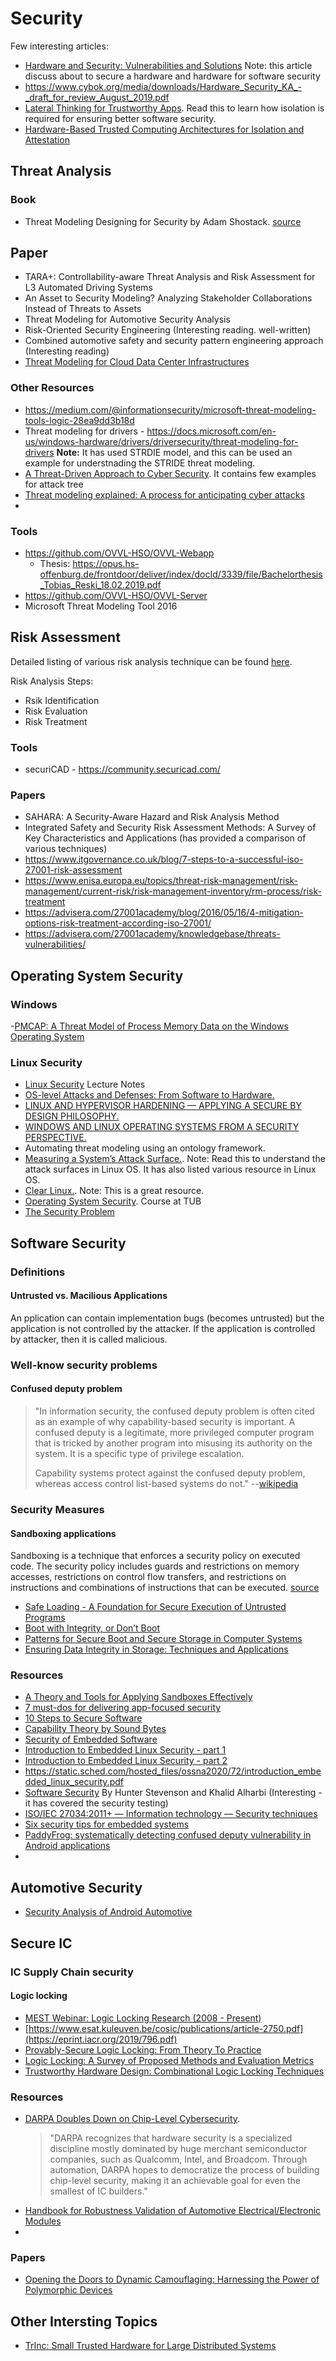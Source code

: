 # Security

Few interesting articles:
- [Hardware and Security: Vulnerabilities and Solutions](https://www2.seas.gwu.edu/~simha/research/HWSecBookChapter12.pdf)
  Note: this article discuss about to secure a hardware and hardware for software security
- https://www.cybok.org/media/downloads/Hardware_Security_KA_-_draft_for_review_August_2019.pdf
- [Lateral Thinking for Trustworthy Apps](https://os.inf.tu-dresden.de/papers_ps/icdcs2017-lateral-thinking.pdf). Read this to learn how isolation is required for ensuring better software security.
- [Hardware-Based Trusted Computing Architectures for Isolation and Attestation](https://www.esat.kuleuven.be/cosic/publications/article-2750.pdf)



## Threat Analysis

### Book
- Threat Modeling Designing for Security by Adam Shostack. [source](https://moodle.ufsc.br/pluginfile.php/2377555/mod_resource/content/2/Threat%20Modeling.pdf)


## Paper

- TARA+: Controllability-aware Threat Analysis and Risk Assessment for L3 Automated Driving Systems
- An Asset to Security Modeling? Analyzing Stakeholder Collaborations Instead of Threats to Assets
- Threat Modeling for Automotive Security Analysis
- Risk-Oriented Security Engineering (Interesting reading. well-written)
- Combined automotive safety and security pattern engineering approach (Interesting reading)
- [Threat Modeling for Cloud Data Center Infrastructures](https://tsapps.nist.gov/publication/get_pdf.cfm?pub_id=921695)



### Other Resources

- https://medium.com/@informationsecurity/microsoft-threat-modeling-tools-logic-28ea9dd3b18d
- Threat modeling for drivers - https://docs.microsoft.com/en-us/windows-hardware/drivers/driversecurity/threat-modeling-for-drivers
  **Note:** It has used STRDIE model, and this can be used an example for understnading the STRIDE threat modeling. 
- [A Threat-Driven Approach to Cyber Security](https://www.lockheedmartin.com/content/dam/lockheed-martin/rms/documents/cyber/LM-White-Paper-Threat-Driven-Approach.pdf). It contains few examples for attack tree
- [Threat modeling explained: A process for anticipating cyber attacks](https://www.csoonline.com/article/3537370/threat-modeling-explained-a-process-for-anticipating-cyber-attacks.html)
- 



### Tools
- https://github.com/OVVL-HSO/OVVL-Webapp
  - Thesis: https://opus.hs-offenburg.de/frontdoor/deliver/index/docId/3339/file/Bachelorthesis_Tobias_Reski_18.02.2019.pdf
- https://github.com/OVVL-HSO/OVVL-Server
- Microsoft Threat Modeling Tool 2016


## Risk Assessment

Detailed listing of various risk analysis technique can be found [here](https://www.nr.no/~abie/RiskAnalysis.htm).

Risk Analysis Steps:
- Rsik Identification
- Risk Evaluation
- Risk Treatment

### Tools
- securiCAD - https://community.securicad.com/

### Papers
- SAHARA: A Security-Aware Hazard and Risk Analysis Method
- Integrated Safety and Security Risk Assessment Methods: A Survey of Key Characteristics and Applications (has provided a comparison of various techniques)
- https://www.itgovernance.co.uk/blog/7-steps-to-a-successful-iso-27001-risk-assessment
- https://www.enisa.europa.eu/topics/threat-risk-management/risk-management/current-risk/risk-management-inventory/rm-process/risk-treatment
- https://advisera.com/27001academy/blog/2016/05/16/4-mitigation-options-risk-treatment-according-iso-27001/
- https://advisera.com/27001academy/knowledgebase/threats-vulnerabilities/

## Operating System Security

### Windows

-[PMCAP: A Threat Model of Process Memory Data on the Windows Operating System](http://downloads.hindawi.com/journals/scn/2017/4621587.pdf)

### Linux Security

- [Linux Security](https://people.eecs.ku.edu/~saiedian/710/Lectures/Readings/12-linux-security.pdf) Lecture Notes
- [OS-level Attacks and Defenses: From Software to Hardware.](https://tuprints.ulb.tu-darmstadt.de/8482/1/gens_diss.pdf)
- [LINUX AND HYPERVISOR HARDENING — APPLYING A SECURE BY DESIGN PHILOSOPHY.](https://www.starlab.io/blog/linux-and-hypervisor-hardening-applying-a-secure-by-design-philosophy)
- [WINDOWS AND LINUX OPERATING SYSTEMS FROM A SECURITY PERSPECTIVE.](https://arxiv.org/ftp/arxiv/papers/1204/1204.0197.pdf)
- Automating threat modeling using an ontology framework. 
- [Measuring a System’s Attack Surface.](https://www.cs.cmu.edu/~wing/publications/tr04-102.pdf). Note: Read this to understand the attack surfaces in Linux OS. It has also listed various resource in Linux OS.
- [Clear Linux.](https://docs.01.org/clearlinux/latest/guides/index.html#clear-linux). Note: This is a great resource.
- [Operating System Security](https://www.ibr.cs.tu-bs.de/courses/ws1920/oss/index.html). Course at TUB
- [The Security Problem](https://www.cs.uic.edu/~jbell/CourseNotes/OperatingSystems/15_Security.html)



## Software Security

### Definitions

#### Untrusted vs. Macilious Applications
An pplication can contain implementation bugs (becomes untrusted) but the application is not controlled by the attacker. If the application is controlled by attacker, then it is called malicious.

### Well-know security problems

#### Confused deputy problem

>"In information security, the confused deputy problem is often cited as an example of why capability-based security is important. A confused deputy is a legitimate, more privileged computer program that is tricked by another program into misusing its authority on the system. It is a specific type of privilege escalation.
>
>Capability systems protect against the confused deputy problem, whereas access control list-based systems do not." --[wikipedia](https://en.wikipedia.org/wiki/Confused_deputy_problem)

### Security Measures

#### Sandboxing applications
Sandboxing is a technique that enforces a security policy on executed code. The security policy includes guards
and restrictions on memory accesses, restrictions on control flow transfers, and restrictions on instructions and combinations of instructions that can be executed. [source](https://nebelwelt.net/files/12Oakland.pdf)

- [Safe Loading - A Foundation for Secure Execution of Untrusted Programs](https://nebelwelt.net/files/12Oakland.pdf)
- [Boot with Integrity, or Don’t Boot](https://link.springer.com/chapter/10.1007/978-1-4302-6572-6_6)
- [Patterns for Secure Boot and Secure Storage in Computer Systems](https://download.hrz.tu-darmstadt.de/media/FB20/Dekanat/Publikationen/TRUST/tc_patterns-LoSaWi2010.pdf)
- [Ensuring Data Integrity in Storage: Techniques and Applications](https://www.fsl.cs.sunysb.edu/docs/integrity-storagess05/integrity.html)


### Resources
- [A Theory and Tools for Applying Sandboxes Effectively](http://www.cs.cmu.edu/~mmaass/pdfs/dissertation.pdf)
- [7 must-dos for delivering app-focused security](https://techbeacon.com/security/7-must-dos-delivering-app-focused-security)
- [10 Steps to Secure Software](https://dzone.com/articles/10-steps-to-secure-software)
- [Capability Theory by Sound Bytes](http://cap-lore.com/CapTheory/)
- [Security of Embedded Software](https://www.diva-portal.org/smash/get/diva2:1149047/FULLTEXT01.pdf)
- [Introduction to Embedded Linux Security - part 1](https://embeddedbits.org/introduction-embedded-linux-security-part-1/)
- [Introduction to Embedded Linux Security - part 2](https://embeddedbits.org/introduction-embedded-linux-security-part-2/)
- https://static.sched.com/hosted_files/ossna2020/72/introduction_embedded_linux_security.pdf
- [Software Security](https://www.cs.colorado.edu/~kena/classes/5828/s12/presentation-materials/stevensonhunteralharbikhali.pdf) By Hunter Stevenson and Khalid Alharbi (Interesting - it has covered the security testing)
- [ISO/IEC 27034:2011+ — Information technology — Security techniques](https://www.iso27001security.com/html/27034.html)
- [Six security tips for embedded systems](https://www.rutronik.com/article/detail/News/six-security-tips-for-embedded-systems/)
- [PaddyFrog: systematically detecting confused deputy vulnerability in Android applications](http://lilicoding.github.io/SA3Repo/papers/2015_wu2015paddyfrog.pdf)
- 

## Automotive Security

- [Security Analysis of Android Automotive](https://rtcl.eecs.umich.edu/rtclweb/assets/publications/2020/mert-sae-2020.pdf)

## Secure IC

### IC Supply Chain security

#### Logic locking
- [MEST Webinar: Logic Locking Research (2008 - Present)](https://www.youtube.com/watch?v=S-eTSlpCh7M)
- [https://www.esat.kuleuven.be/cosic/publications/article-2750.pdf](https://eprint.iacr.org/2019/796.pdf)
- [Provably-Secure Logic Locking: From Theory To Practice](https://acmccs.github.io/papers/p1601-yasinA.pdf)
- [Logic Locking: A Survey of Proposed Methods and Evaluation Metrics](http://www.eng.auburn.edu/~vagrawal/JETTA/FULL_ISSUE_35-3/P01_Dupuis_35-3_p273-291.pdf)
- [Trustworthy Hardware Design: Combinational Logic Locking Techniques](https://link.springer.com/book/10.1007%2F978-3-030-15334-2)

### Resources
- [DARPA Doubles Down on Chip-Level Cybersecurity](https://www.allaboutcircuits.com/news/darpa-doubles-down-on-chip-level-cybersecurity/).
  >"DARPA recognizes that hardware security is a specialized discipline mostly dominated by huge merchant semiconductor companies, such as Qualcomm, Intel, and Broadcom. Through 
  >automation, DARPA hopes to democratize the process of building chip-level security, making it an achievable goal for even the smallest of IC builders."
- [Handbook for Robustness Validation of Automotive Electrical/Electronic Modules](https://tinyurl.com/y3qvuz84)
- 

### Papers
- [Opening the Doors to Dynamic Camouflaging: Harnessing the Power of Polymorphic Devices](https://arxiv.org/pdf/1811.06012.pdf)


## Other Intersting Topics

- [TrInc: Small Trusted Hardware for Large Distributed Systems](https://www.usenix.org/legacy/events/nsdi09/tech/full_papers/levin/levin.pdf)
